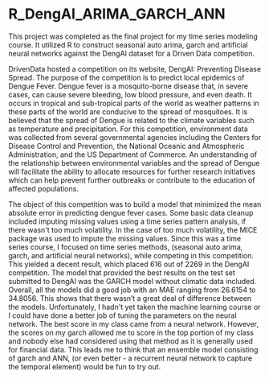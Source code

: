 # R_DengAI_ARIMA_GARCH_ANN
This project was completed as the final project for my time series modeling course. It utilized R to construct seasonal auto arima, garch and artificial neural networks against the DengAI dataset for a Driven Data competition. 

DrivenData hosted a competition on its website, DengAI: Preventing Disease Spread. The purpose of the competition is to predict local epidemics of Dengue Fever. Dengue fever is a mosquito-borne disease that, in severe cases, can cause severe bleeding, low blood pressure, and even death. It occurs in tropical and sub-tropical parts of the world as weather patterns in these parts of the world are conducive to the spread of mosquitoes. It is believed that the spread of Dengue is related to the climate variables such as temperature and precipitation. For this competition, environment data was collected from several governmental agencies including the Centers for Disease Control and Prevention, the National Oceanic and Atmospheric Administration, and the US Department of Commerce. An understanding of the relationship between environmental variables and the spread of Dengue will facilitate the ability to allocate resources for further research initiatives which can help prevent further outbreaks or contribute to the education of affected populations.

The object of this competition was to build a model that minimized the mean absolute error in predicting dengue fever cases. Some basic data cleanup included imputing missing values using a time series pattern analysis, if there wasn't too much volatility. In the case of too much volatility, the MICE package was used to impute the missing values. Since this was a time series course, I focused on time series methods, (seasonal auto arima, garch, and artificial neural networks), while competing in this competition. This yielded a decent result, which placed 616 out of 2269 in the DengAI competition. The model that provided the best results on the test set submitted to DengAI was the GARCH model without climatic data included. Overall, all the models did a good job with an MAE ranging from 26.6154 to 34.8056. This shows that there wasn’t a great deal of difference between the models. Unfortunately, I hadn't yet taken the machine learning course or I could have done a better job of tuning the parameters on the neural network. The best score in my class came from a neural network. However, the scores on my garch allowed me to score in the top portion of my class and nobody else had considered using that method as it is generally used for financial data. This leads me to think that an ensemble model consisting of garch and ANN, (or even better - a recurrent neural network to capture the temporal element) would be fun to try out.
